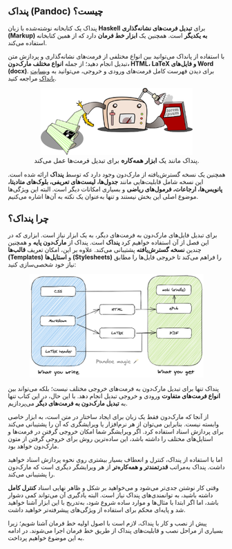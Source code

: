 ## پنداک (Pandoc) چیست؟

پنداک یک کتابخانه نوشته‌شده با زبان **Haskell** برای **تبدیل فرمت‌های نشانه‌گذاری (Markup) به یکدیگر** است. همچنین یک **ابزار خط فرمان** دارد که از همین کتابخانه استفاده می‌کند.

با استفاده از پانداک می‌توانید بین انواع مختلفی از فرمت‌های نشانه‌گذاری و پردازش متن تبدیل انجام دهید؛ از جمله **انواع مختلف مارک‌دون، HTML، LaTeX و فایل‌های Word (docx)**.
برای دیدن فهرست کامل فرمت‌های ورودی و خروجی، می‌توانید به [وبسایت پانداک](https://pandoc.org/diagram.svgz) مراجعه کنید.

<div style="text-align: center;">
  <img src="../files/pandoc/pandoc-cartoon.svgz" 
    alt="پنداک؛ ابزار همه‌کاره تبدیل فرمت‌ها" 
    title="پنداک؛ ابزار همه‌کاره تبدیل فرمت‌ها"
    style="max-width: 70%; height: auto;">
  <figcaption style="font-size: 15px">
    پنداک مانند یک <strong>ابزار همه‌کاره</strong> برای تبدیل فرمت‌ها عمل می‌کند.
  </figcaption>
</div>

همچنین یک نسخه گسترش‌یافته از مارک‌دون وجود دارد که توسط **پنداک** ارائه شده است. این نسخه شامل قابلیت‌هایی مانند **جدول‌ها، لیست‌های تعریفی، بلوک‌های متادیتا، پانویس‌ها، ارجاعات، فرمول‌های ریاضی** و بسیاری امکانات دیگر است.
البته این ویژگی‌ها موضوع اصلی این بخش نیستند و تنها به‌عنوان یک نکته‌ به آن‌ها اشاره می‌کنیم.

## چرا پنداک؟

برای تبدیل فایل‌های مارک‌دون به فرمت‌های دیگر، به یک ابزار نیاز است. ابزاری که در این فصل از آن استفاده خواهیم کرد **پنداک** است. پنداک از **مارک‌دون پایه** و همچنین چندین **نسخه گسترش‌یافته** پشتیبانی می‌کند. علاوه بر این، امکان تعریف **قالب‌ها (Templates)** و **استایل‌ها (Stylesheets)** را فراهم می‌کند تا خروجی فایل‌ها را مطابق نیاز خود شخصی‌سازی کنید:

<div style="text-align: center;">
  <img src="../files/pandoc/pandoc-magic.png" 
    alt="مراحل تبدیل پنداک" 
    title="مراحل تبدیل پنداک"
    style="max-width: 80%; height: auto;">
</div>

پنداک تنها برای تبدیل مارک‌دون به فرمت‌های خروجی مختلف نیست؛ بلکه می‌تواند بین **انواع فرمت‌های متفاوت** ورودی و خروجی تبدیل انجام دهد. با این حال، در این کتاب تنها به **تبدیل مارک‌دون به فرمت‌های دیگر** می‌پردازیم.

از آنجا که مارک‌دون فقط یک زبان برای ایجاد ساختار در متن است، به ابزار خاصی وابسته نیست. بنابراین می‌توان از هر نرم‌افزار یا ویرایشگری که آن را پشتیبانی می‌کند برای پردازش اسناد استفاده کرد. اگر ویرایشگر شما امکان خروجی گرفتن در فرمت‌ها و استایل‌های مختلف را داشته باشد، این ساده‌ترین روش برای خروجی گرفتن از متون مارک‌دون خواهد بود.

اما با استفاده از پنداک، کنترل و انعطاف بسیار بیشتری روی نحوه پردازش اسناد خواهید داشت. پنداک به‌مراتب **قدرتمندتر و همه‌کاره‌تر** از هر ویرایشگر دیگری است که مارک‌دون را پشتیبانی می‌کند.

وقتی کار نوشتن جدی‌تر می‌شود و می‌خواهید بر شکل و ظاهر نهایی اسناد **کنترل کامل** داشته باشید، به توانمندی‌های پنداک نیاز است. البته یادگیری آن می‌تواند کمی دشوار باشد، اما اگر ابتدا با مثال‌ها و موارد ساده شروع شود، به‌تدریج با این ابزار آشنا خواهید شد و پایه‌ای محکم برای استفاده از ویژگی‌های پیشرفته‌تر خواهید داشت.

پیش از نصب و کار با پنداک، لازم است با اصول اولیه خط فرمان آشنا شویم؛ زیرا بسیاری از مراحل نصب و قابلیت‌های پنداک از طریق خط فرمان اجرا می‌شوند. در ادامه به این موضوع خواهیم پرداخت.
